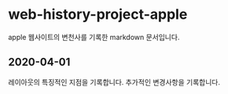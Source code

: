 # web-history-project-apple
apple 웹사이트의 변천사를 기록한 markdown 문서입니다.

## 2020-04-01
레이아웃의 특징적인 지점을 기록합니다.
추가적인 변경사항을 기록합니다.